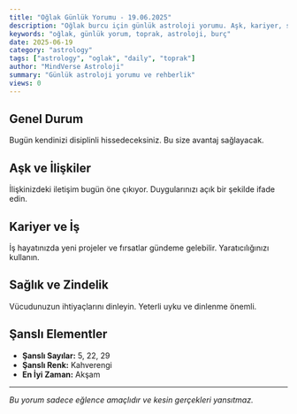 ```yaml
---
title: "Oğlak Günlük Yorumu - 19.06.2025"
description: "Oğlak burcu için günlük astroloji yorumu. Aşk, kariyer, sağlık ve genel rehberlik."
keywords: "oğlak, günlük yorum, toprak, astroloji, burç"
date: 2025-06-19
category: "astrology"
tags: ["astrology", "oglak", "daily", "toprak"]
author: "MindVerse Astroloji"
summary: "Günlük astroloji yorumu ve rehberlik"
views: 0
---
```


## Genel Durum

Bugün kendinizi disiplinli hissedeceksiniz. Bu size avantaj sağlayacak.

## Aşk ve İlişkiler

İlişkinizdeki iletişim bugün öne çıkıyor. Duygularınızı açık bir şekilde ifade edin.

## Kariyer ve İş

İş hayatınızda yeni projeler ve fırsatlar gündeme gelebilir. Yaratıcılığınızı kullanın.

## Sağlık ve Zindelik

Vücudunuzun ihtiyaçlarını dinleyin. Yeterli uyku ve dinlenme önemli.

## Şanslı Elementler

- **Şanslı Sayılar:** 5, 22, 29
- **Şanslı Renk:** Kahverengi
- **En İyi Zaman:** Akşam

---

*Bu yorum sadece eğlence amaçlıdır ve kesin gerçekleri yansıtmaz.*
